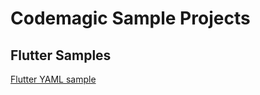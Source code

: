 # Codemagic Sample Projects

## Flutter Samples
[Flutter YAML sample](https://github.com/codemagic-ci-cd/codemagic-sample-projects/tree/main/flutter/flutter-yaml-demo-project)









